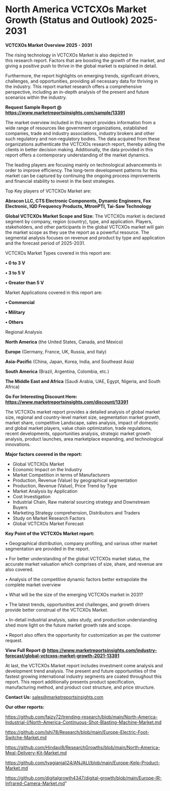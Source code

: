 # North America VCTCXOs Market Growth (Status and Outlook) 2025-2031

<Strong> VCTCXOs Market Overview 2025 - 2031</strong>

The rising technology in VCTCXOs Market is also depicted in this research report. Factors that are boosting the growth of the market, and giving a positive push to thrive in the global market is explained in detail.

Furthermore, the report highlights on emerging trends, significant drivers, challenges, and opportunities, providing all necessary data for thriving in the industry. This report market research offers a comprehensive perspective, including an in-depth analysis of the present and future scenarios within the industry.

<strong>Request Sample Report @ <a href=https://www.marketreportsinsights.com/sample/13391>https://www.marketreportsinsights.com/sample/13391</a></strong>

The market overview included in this report provides information from a wide range of resources like government organizations, established companies, trade and industry associations, industry brokers and other such regulatory and non-regulatory bodies. The data acquired from these organizations authenticate the VCTCXOs research report, thereby aiding the clients in better decision making. Additionally, the data provided in this report offers a contemporary understanding of the market dynamics.

The leading players are focusing mainly on technological advancements in order to improve efficiency. The long-term development patterns for this market can be captured by continuing the ongoing process improvements and financial stability to invest in the best strategies.

Top Key players of VCTCXOs Market are:

<strong>Abracon LLC, CTS Electronic Components, Dynamic Engineers, Fox Electronic, IQD Frequency Products, MtronPTI, Tai-Saw Technology</strong>

<strong><b>Global VCTCXOs Market Scope and Size:</b></strong>
The VCTCXOs market is declared segment by company, region (country), type, and application. Players, stakeholders, and other participants in the global VCTCXOs market will gain the market scope as they use the report as a powerful resource. The segmental analysis focuses on revenue and product by type and application and the forecast period of 2025-2031.

VCTCXOs Market Types covered in this report are:

<strong>• 0 to 3 V

• 3 to 5 V

• Greater than 5 V</strong>

Market Applications covered in this report are:

<strong>• Commercial

• Military

• Others</strong> 

Regional Analysis

<strong>North America</strong> (the United States, Canada, and Mexico)

<strong>Europe</strong> (Germany, France, UK, Russia, and Italy)

<strong>Asia-Pacific</strong> (China, Japan, Korea, India, and Southeast Asia)

<strong>South America</strong> (Brazil, Argentina, Colombia, etc.)

<strong>The Middle East and Africa</strong> (Saudi Arabia, UAE, Egypt, Nigeria, and South Africa)

<strong>Go For Interesting Discount Here: <a href=https://www.marketreportsinsights.com/discount/13391>https://www.marketreportsinsights.com/discount/13391</a></strong>

The VCTCXOs market report provides a detailed analysis of global market size, regional and country-level market size, segmentation market growth, market share, competitive Landscape, sales analysis, impact of domestic and global market players, value chain optimization, trade regulations, recent developments, opportunities analysis, strategic market growth analysis, product launches, area marketplace expanding, and technological innovations.

<strong><b>Major factors covered in the report:</b></strong>
<ul>
  <li>Global VCTCXOs Market </li>
  <li>Economic Impact on the Industry</li>
  <li>Market Competition in terms of Manufacturers</li>
  <li>Production, Revenue (Value) by geographical segmentation</li>
  <li>Production, Revenue (Value), Price Trend by Type</li>
  <li>Market Analysis by Application</li>
  <li>Cost Investigation</li>
  <li>Industrial Chain, Raw material sourcing strategy and Downstream Buyers</li>
  <li>Marketing Strategy comprehension, Distributors and Traders</li>
  <li>Study on Market Research Factors</li>
  <li>Global VCTCXOs Market Forecast</li>
</ul>

<strong><b>Key Point of the VCTCXOs Market report:</b></strong>

• Geographical distribution, company profiling, and various other market segmentation are provided in the report.

• For better understanding of the global VCTCXOs market status, the accurate market valuation which comprises of size, share, and revenue are also covered.

• Analysis of the competitive dynamic factors better extrapolate the complete market overview

• What will be the size of the emerging VCTCXOs market in 2031?

• The latest trends, opportunities and challenges, and growth drivers provide better construal of the VCTCXOs Market.

• In-detail industrial analysis, sales study, and production understanding shed more light on the future market growth rate and scope.

• Report also offers the opportunity for customization as per the customer request.

<strong><b>View Full Report @ <a href=https://www.marketreportsinsights.com/industry-forecast/global-vctcxos-market-growth-2021-13391>https://www.marketreportsinsights.com/industry-forecast/global-vctcxos-market-growth-2021-13391</a></b></strong>


At last, the VCTCXOs Market report includes investment come analysis and development trend analysis. The present and future opportunities of the fastest growing international industry segments are coated throughout this report. This report additionally presents product specification, manufacturing method, and product cost structure, and price structure.

<strong>Contact Us:</strong>
sales@marketreportsinsights.com

<strong>Our other reports:</strong>

<a href=https://github.com/faizy72/trending-research/blob/main/North-America-Industrial-I/North-America-Continuous-Shot-Blasting-Machine-Market.md>https://github.com/faizy72/trending-research/blob/main/North-America-Industrial-I/North-America-Continuous-Shot-Blasting-Machine-Market.md</a>

<a href=https://github.com/Ishi78/Research/blob/main/Europe-Electric-Foot-Switche-Market.md>https://github.com/Ishi78/Research/blob/main/Europe-Electric-Foot-Switche-Market.md</a>

<a href=https://github.com/Hindavi8/ResearchGrowths/blob/main/North-America-Meal-Delivery-Kit-Market.md>https://github.com/Hindavi8/ResearchGrowths/blob/main/North-America-Meal-Delivery-Kit-Market.md</a>

<a href=https://github.com/tyagianjali24/ANJALI/blob/main/Europe-Kelp-Product-Market.md>https://github.com/tyagianjali24/ANJALI/blob/main/Europe-Kelp-Product-Market.md</a>

<a href=https://github.com/digitalgrowth4347/digital-growth/blob/main/Europe-IR-Infrared-Camera-Market.md>https://github.com/digitalgrowth4347/digital-growth/blob/main/Europe-IR-Infrared-Camera-Market.md</a>"
